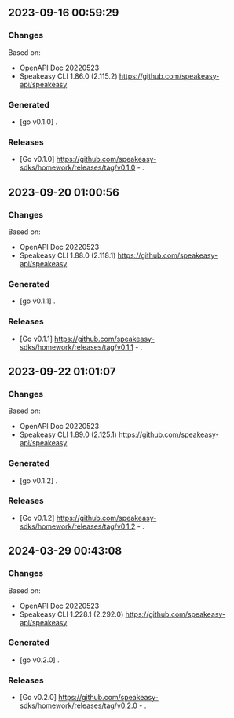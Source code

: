 

## 2023-09-16 00:59:29
### Changes
Based on:
- OpenAPI Doc 20220523 
- Speakeasy CLI 1.86.0 (2.115.2) https://github.com/speakeasy-api/speakeasy
### Generated
- [go v0.1.0] .
### Releases
- [Go v0.1.0] https://github.com/speakeasy-sdks/homework/releases/tag/v0.1.0 - .

## 2023-09-20 01:00:56
### Changes
Based on:
- OpenAPI Doc 20220523 
- Speakeasy CLI 1.88.0 (2.118.1) https://github.com/speakeasy-api/speakeasy
### Generated
- [go v0.1.1] .
### Releases
- [Go v0.1.1] https://github.com/speakeasy-sdks/homework/releases/tag/v0.1.1 - .

## 2023-09-22 01:01:07
### Changes
Based on:
- OpenAPI Doc 20220523 
- Speakeasy CLI 1.89.0 (2.125.1) https://github.com/speakeasy-api/speakeasy
### Generated
- [go v0.1.2] .
### Releases
- [Go v0.1.2] https://github.com/speakeasy-sdks/homework/releases/tag/v0.1.2 - .

## 2024-03-29 00:43:08
### Changes
Based on:
- OpenAPI Doc 20220523 
- Speakeasy CLI 1.228.1 (2.292.0) https://github.com/speakeasy-api/speakeasy
### Generated
- [go v0.2.0] .
### Releases
- [Go v0.2.0] https://github.com/speakeasy-sdks/homework/releases/tag/v0.2.0 - .